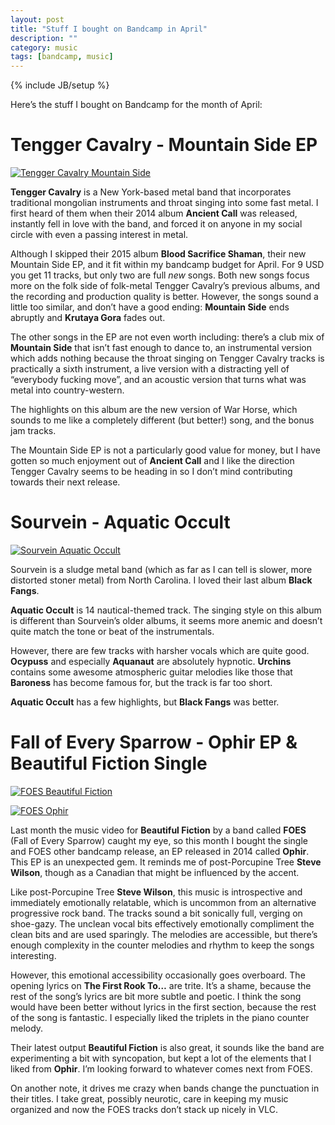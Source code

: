 ```yaml
---
layout: post
title: "Stuff I bought on Bandcamp in April"
description: ""
category: music
tags: [bandcamp, music]
---
```

{% include JB/setup %}

Here’s the stuff I bought on Bandcamp for the month of April:

Tengger Cavalry - Mountain Side EP
==================================

[![Tengger Cavalry Mountain Side](https://f4.bcbits.com/img/a0624661730_14.jpg)](https://tenggercavalry.bandcamp.com/album/mountain-side-ep)


**Tengger Cavalry** is a New York-based metal band that incorporates traditional mongolian instruments and throat singing into some fast metal. I first heard of them when their 2014 album **Ancient Call** was released, instantly fell in love with the band, and forced it on anyone in my social circle with even a passing interest in metal.

Although I skipped their 2015 album **Blood Sacrifice Shaman**, their new Mountain Side EP, and it fit within my bandcamp budget for April. For 9 USD you get 11 tracks, but only two are full *new* songs. Both new songs focus more on the folk side of folk-metal Tengger Cavalry’s previous albums, and the recording and production quality is better. However, the songs sound a little too similar, and don’t have a good ending: **Mountain Side** ends abruptly and **Krutaya Gora** fades out.

The other songs in the EP are not even worth including: there’s a club mix of **Mountain Side** that isn’t fast enough to dance to, an instrumental version which adds nothing because the throat singing on Tengger Cavalry tracks is practically a sixth instrument, a live version with a distracting yell of “everybody fucking move”, and an acoustic version that turns what was metal into country-western.

The highlights on this album are the new version of War Horse, which sounds to me like a completely different (but better!) song, and the bonus jam tracks.

The Mountain Side EP is not a particularly good value for money, but I have gotten so much enjoyment out of **Ancient Call** and I like the direction Tengger Cavalry seems to be heading in so I don’t mind contributing towards their next release.

Sourvein - Aquatic Occult
=========================

[![Sourvein Aquatic Occult](https://f4.bcbits.com/img/a2799975375_14.jpg)](https://sourvein.bandcamp.com/album/aquatic-occult)

Sourvein is a sludge metal band (which as far as I can tell is slower, more distorted stoner metal) from North Carolina. I loved their last album **Black Fangs**.

**Aquatic Occult** is 14 nautical-themed track. The singing style on this album is different than Sourvein’s older albums, it seems more anemic and doesn’t quite match the tone or beat of the instrumentals.

However, there are few tracks with harsher vocals which are quite good. **Ocypuss** and especially **Aquanaut** are absolutely hypnotic. **Urchins** contains some awesome atmospheric guitar melodies like those that **Baroness** has become famous for, but the track is far too short.

**Aquatic Occult** has a few highlights, but **Black Fangs** was better.

Fall of Every Sparrow - Ophir EP & Beautiful Fiction Single
===========================================================

[![FOES Beautiful Fiction](http://f4.bcbits.com/img/a3462608377_14.jpg)](http://music.basickrecords.com/album/beautiful-fiction)

[![FOES Ophir](https://f4.bcbits.com/img/a0096047644_14.jpg)](https://fallofeverysparrow.bandcamp.com/album/ophir)

Last month the music video for **Beautiful Fiction** by a band called **FOES** (Fall of Every Sparrow) caught my eye, so this month I bought the single and FOES other bandcamp release, an EP released in 2014 called **Ophir**. This EP is an unexpected gem. It reminds me of post-Porcupine Tree **Steve Wilson**, though as a Canadian that might be influenced by the accent.

Like post-Porcupine Tree **Steve Wilson**, this music is introspective and immediately emotionally relatable, which is uncommon from an alternative progressive rock band. The tracks sound a bit sonically full, verging on shoe-gazy. The unclean vocal bits effectively emotionally compliment the clean bits and are used sparingly. The melodies are accessible, but there’s enough complexity in the counter melodies and rhythm to keep the songs interesting.

However, this emotional accessibility occasionally goes overboard. The opening lyrics on **The First Rook To…** are trite. It’s a shame, because the rest of the song’s lyrics are bit more subtle and poetic. I think the song would have been better without lyrics in the first section, because the rest of the song is fantastic. I especially liked the triplets in the piano counter melody.

Their latest output **Beautiful Fiction** is also great, it sounds like the band are experimenting a bit with syncopation, but kept a lot of the elements that I liked from **Ophir**. I’m looking forward to whatever comes next from FOES.

On another note, it drives me crazy when bands change the punctuation in their titles. I take great, possibly neurotic, care in keeping my music organized and now the FOES tracks don’t stack up nicely in VLC.
